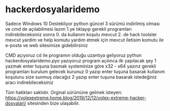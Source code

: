 # hackerdosyalaridemo
Sadece Windows 10 Destekliyor
python güncel 3 sürümü indirilmiş olması ve cmd de açılabilmesi lazım 
1.ye tıklayıp gerekli programları indirebileceksiniz sonra 
0. da kullanım koşulu mevcut 
2. de hack toolsler mevcut 
yardim ve help komutu yardım etmek için mevcut 
iletisim komutu ile e-posta ve web sitesimize gidebilirsiniz


CMD açıyoruz 
cd ile programın olduğu uzantıya geliyoruz 
python hackerdosyalaridemo.pyo yazıyoruz
program açılınca ilk yapılacak şey 1 yazmak enter tuşuna basmak
systeminize göre x32 - x64 yazınz gerekli programları kurulum gelecek kurunuz
0 yazıp enter tuşuna basarak kullanım koşulunu size sunmuş olacağız
2 yazıp enter tuşuna basarak istedeğiniz aracı indirebileceksiniz

Tüm hakkları saklıdır. 
Orginal sürümüne gelmek isteyen:
https://volexextreme.home.blog/2019/12/12/volex-extreme-hacker-dosyalari/
sitesinden bize ulaşabilir.
